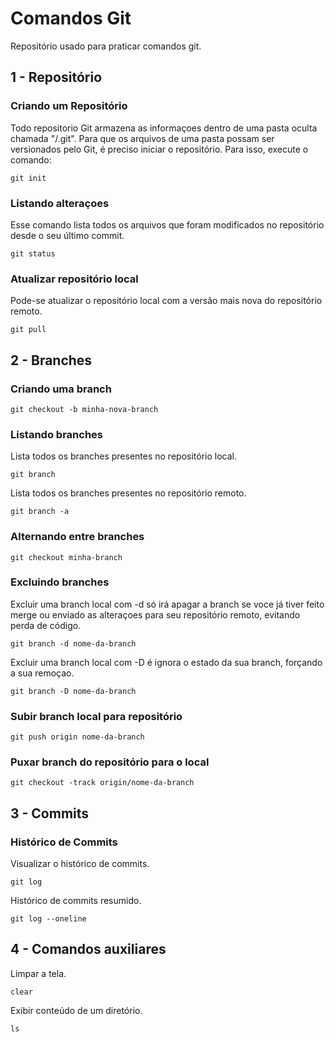 # Comandos Git

Repositório usado para praticar comandos git.

## 1 - Repositório

### Criando um Repositório

Todo repositorio Git armazena as informaçoes dentro de uma pasta oculta chamada "/.git". 
Para que os arquivos de uma pasta possam ser versionados pelo Git, é preciso iniciar o repositório.
Para isso, execute o comando:

```
git init
```

### Listando alteraçoes

Esse comando lista todos os arquivos que foram modificados no repositório desde o seu último commit.

```
git status
```

### Atualizar repositório local

Pode-se atualizar o repositório local com a versão mais nova do repositório remoto.

```
git pull
```

## 2 - Branches

### Criando uma branch

```
git checkout -b minha-nova-branch
```

### Listando branches

Lista todos os branches presentes no repositório local.

```
git branch
```

Lista todos os branches presentes no repositório remoto.

```
git branch -a
```

### Alternando entre branches

```
git checkout minha-branch
```

### Excluindo branches

Excluir uma branch local com -d só irá apagar a branch se voce já tiver feito merge 
ou enviado as alteraçoes para seu repositório remoto, evitando perda de código.

```
git branch -d nome-da-branch
```

Excluir uma branch local com -D é ignora o estado da sua branch, forçando a sua remoçao.

```
git branch -D nome-da-branch
```

### Subir branch local para repositório

```
git push origin nome-da-branch
```

### Puxar branch do repositório para o local

```
git checkout -track origin/nome-da-branch
```

## 3 - Commits

###  Histórico de Commits

Visualizar o histórico de commits.

```
git log
```

Histórico de commits resumido.

```
git log --oneline
```

## 4 - Comandos auxiliares

Limpar a tela.

```
clear
```

Exibir conteúdo de um diretório.

```
ls
```

